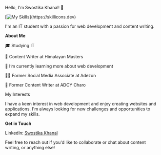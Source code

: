 Hello, I'm Swostika Khanal! 👋


[![My Skills](https://skillicons.dev/icons?i=js,html,css,python,content_writing,)](https://skillicons.dev)

I'm an IT student with a passion for web development and content writing. 

**About Me**

🎓 Studying IT

💼 Content Writer at Himalayan Masters

🌱 I’m currently learning more about web development

👩‍💻 Former Social Media Associate at Adezon

📝 Former Content Writer at ADCY Charo


My Interests

I have a keen interest in web development and enjoy creating websites and applications. I'm always looking for new challenges and opportunities to expand my skills.


**Get in Touch**

LinkedIn: [Swostika Khanal](https://www.linkedin.com/in/swostika-khanal-58226a270/)


Feel free to reach out if you'd like to collaborate or chat about content writing, or anything else!

<!--
**Swostika55/Swostika55** is a ✨ _special_ ✨ repository because its `README.md` (this file) appears on your GitHub profile.


